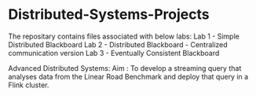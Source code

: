 # Distributed-Systems-Projects
The repositary contains files associated with below labs:
Lab 1 - Simple Distributed Blackboard
Lab 2 - Distributed Blackboard - Centralized communication version 
Lab 3 - Eventually Consistent Blackboard

Advanced Distributed Systems:
Aim : To develop a streaming query that analyses data from the Linear Road Benchmark and deploy that query in a Flink cluster.
